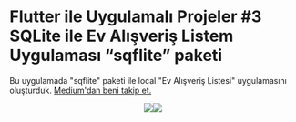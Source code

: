 # Flutter ile Uygulamalı Projeler #3 SQLite ile Ev Alışveriş Listem Uygulaması “sqflite” paketi

Bu uygulamada "sqflite" paketi ile local "Ev Alışveriş Listesi" uygulamasını oluşturduk.
[Medium'dan beni takip et.](https://medium.com/@avdisx)

<p align="center">
  <img src="assets/images/alisverislistem.gif"><img src="assets/images/Screenshot_1589202073.png">
</p>

